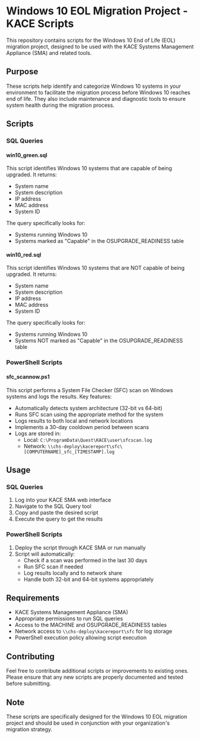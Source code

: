 # Windows 10 EOL Migration Project - KACE Scripts

This repository contains scripts for the Windows 10 End of Life (EOL) migration project, designed to be used with the KACE Systems Management Appliance (SMA) and related tools.

## Purpose

These scripts help identify and categorize Windows 10 systems in your environment to facilitate the migration process before Windows 10 reaches end of life. They also include maintenance and diagnostic tools to ensure system health during the migration process.

## Scripts

### SQL Queries

#### win10_green.sql
This script identifies Windows 10 systems that are capable of being upgraded. It returns:
- System name
- System description
- IP address
- MAC address
- System ID

The query specifically looks for:
- Systems running Windows 10
- Systems marked as "Capable" in the OSUPGRADE_READINESS table

#### win10_red.sql
This script identifies Windows 10 systems that are NOT capable of being upgraded. It returns:
- System name
- System description
- IP address
- MAC address
- System ID

The query specifically looks for:
- Systems running Windows 10
- Systems NOT marked as "Capable" in the OSUPGRADE_READINESS table

### PowerShell Scripts

#### sfc_scannow.ps1
This script performs a System File Checker (SFC) scan on Windows systems and logs the results. Key features:
- Automatically detects system architecture (32-bit vs 64-bit)
- Runs SFC scan using the appropriate method for the system
- Logs results to both local and network locations
- Implements a 30-day cooldown period between scans
- Logs are stored in:
  - Local: `C:\ProgramData\Quest\KACE\user\sfcscan.log`
  - Network: `\\chs-deploy\kacereport\sfc\[COMPUTERNAME]_sfc_[TIMESTAMP].log`

## Usage

### SQL Queries
1. Log into your KACE SMA web interface
2. Navigate to the SQL Query tool
3. Copy and paste the desired script
4. Execute the query to get the results

### PowerShell Scripts
1. Deploy the script through KACE SMA or run manually
2. Script will automatically:
   - Check if a scan was performed in the last 30 days
   - Run SFC scan if needed
   - Log results locally and to network share
   - Handle both 32-bit and 64-bit systems appropriately

## Requirements

- KACE Systems Management Appliance (SMA)
- Appropriate permissions to run SQL queries
- Access to the MACHINE and OSUPGRADE_READINESS tables
- Network access to `\\chs-deploy\kacereport\sfc` for log storage
- PowerShell execution policy allowing script execution

## Contributing

Feel free to contribute additional scripts or improvements to existing ones. Please ensure that any new scripts are properly documented and tested before submitting.

## Note

These scripts are specifically designed for the Windows 10 EOL migration project and should be used in conjunction with your organization's migration strategy. 